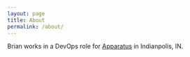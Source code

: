 ```yaml
---
layout: page
title: About
permalink: /about/
---
```


Brian works in a DevOps role for [Apparatus](http://www.apparatus.net) in Indianpolis, IN.
